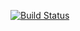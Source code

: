[![Build Status](https://travis-ci.org/kralmichal/bloomfilter.svg?branch=master)](https://travis-ci.org/kralmichal/bloomfilter)
